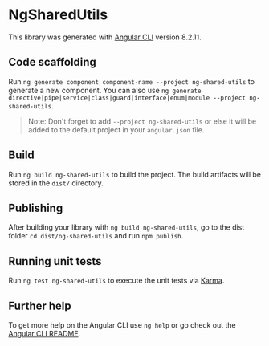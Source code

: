 # NgSharedUtils

This library was generated with [Angular CLI](https://github.com/angular/angular-cli) version 8.2.11.

## Code scaffolding

Run `ng generate component component-name --project ng-shared-utils` to generate a new component. You can also use `ng generate directive|pipe|service|class|guard|interface|enum|module --project ng-shared-utils`.
> Note: Don't forget to add `--project ng-shared-utils` or else it will be added to the default project in your `angular.json` file. 

## Build

Run `ng build ng-shared-utils` to build the project. The build artifacts will be stored in the `dist/` directory.

## Publishing

After building your library with `ng build ng-shared-utils`, go to the dist folder `cd dist/ng-shared-utils` and run `npm publish`.

## Running unit tests

Run `ng test ng-shared-utils` to execute the unit tests via [Karma](https://karma-runner.github.io).

## Further help

To get more help on the Angular CLI use `ng help` or go check out the [Angular CLI README](https://github.com/angular/angular-cli/blob/master/README.md).

